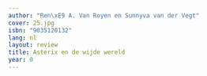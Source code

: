 ```yaml
---
author: "Ren\xE9 A. Van Royen en Sunnyva van der Vegt"
cover: 25.jpg
isbn: "9035120132"
lang: nl
layout: review
title: Asterix en de wijde wereld
year: 0
---
```

